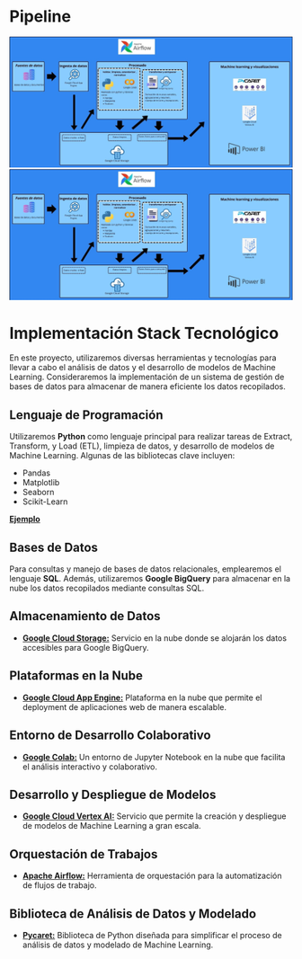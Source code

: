 # **Pipeline**
 
[![Pipeline Stack Tecnologico](Pipeline_Stack_Tecnológico.jpg)](Ruta/Pipeline_Stack_Tecnológico.jpg)
<a href="Ruta/Pipeline_Stack_Tecnológico.jpg" target="_blank"><img src="Stack Tecnológico/Pipeline_Stack_Tecnológico.jpg" alt="Pipeline Stack Tecnológico" width="800"></a>




# Implementación Stack Tecnológico

En este proyecto, utilizaremos diversas herramientas y tecnologías para llevar a cabo el análisis de datos y el desarrollo de modelos de Machine Learning. Consideraremos la implementación de un sistema de gestión de bases de datos para almacenar de manera eficiente los datos recopilados.

## Lenguaje de Programación
Utilizaremos **Python** como lenguaje principal para realizar tareas de Extract, Transform, y Load (ETL), limpieza de datos, y desarrollo de modelos de Machine Learning. Algunas de las bibliotecas clave incluyen:
- Pandas
- Matplotlib
- Seaborn
- Scikit-Learn </n>

[**Ejemplo**](ejemplo.md)

## Bases de Datos
Para consultas y manejo de bases de datos relacionales, emplearemos el lenguaje **SQL**. Además, utilizaremos **Google BigQuery** para almacenar en la nube los datos recopilados mediante consultas SQL.

## Almacenamiento de Datos
- [**Google Cloud Storage:**](storage.md) Servicio en la nube donde se alojarán los datos accesibles para Google BigQuery.

## Plataformas en la Nube
- [**Google Cloud App Engine:**](app_engine.md) Plataforma en la nube que permite el deployment de aplicaciones web de manera escalable.

## Entorno de Desarrollo Colaborativo
- [**Google Colab:**](google_colab.md) Un entorno de Jupyter Notebook en la nube que facilita el análisis interactivo y colaborativo.

## Desarrollo y Despliegue de Modelos
- [**Google Cloud Vertex AI:**](vertex_ai.md) Servicio que permite la creación y despliegue de modelos de Machine Learning a gran escala.

## Orquestación de Trabajos
- [**Apache Airflow:**](Apache_airflow.md) Herramienta de orquestación para la automatización de flujos de trabajo.

## Biblioteca de Análisis de Datos y Modelado
- [**Pycaret:**](Pycaret.md) Biblioteca de Python diseñada para simplificar el proceso de análisis de datos y modelado de Machine Learning.
